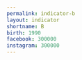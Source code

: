 ```yaml
---
permalink: indicator-b
layout: indicator
shortname: B
birth: 1990
facebook: 300000
instagram: 300000
---
```

